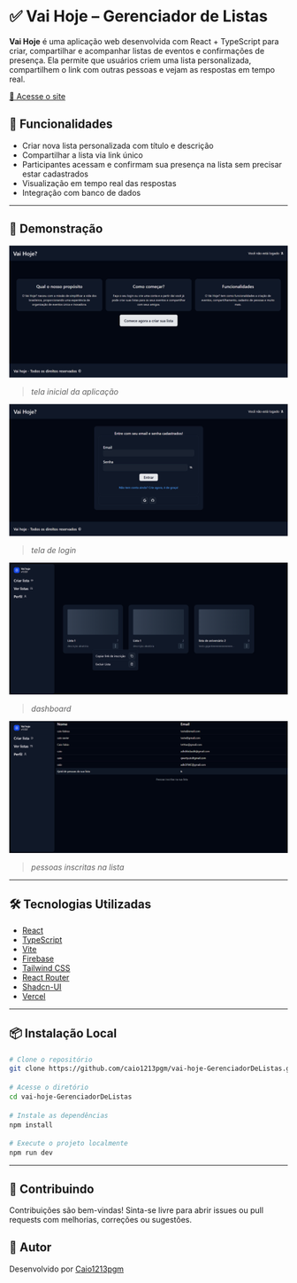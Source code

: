 # ✅ Vai Hoje – Gerenciador de Listas

**Vai Hoje** é uma aplicação web desenvolvida com React + TypeScript para criar, compartilhar e acompanhar listas de eventos e confirmações de presença. Ela permite que usuários criem uma lista personalizada, compartilhem o link com outras pessoas e vejam as respostas em tempo real.

[🔗 Acesse o site](https://vai-hoje-gerenciador-de-listas.vercel.app/)

## 🚀 Funcionalidades

-   Criar nova lista personalizada com título e descrição
-   Compartilhar a lista via link único
-   Participantes acessam e confirmam sua presença na lista sem precisar estar cadastrados
-   Visualização em tempo real das respostas
-   Integração com banco de dados

---

## 📸 Demonstração

![foto que mostra a tela inicial da aplicação](src/public/image.png)

> _tela inicial da aplicação_

![foto que mostra a tela de login da aplicação](src/public/image-1.png)

> _tela de login_

![foto que mostra o dashboard da aplicação](src/public/image-2.png)

> _dashboard_

![foto que mostra a página de pessoas inscritas na lista](src/public/image-3.png)

> _pessoas inscritas na lista_

---

## 🛠️ Tecnologias Utilizadas

-   [React](https://reactjs.org/)
-   [TypeScript](https://www.typescriptlang.org/)
-   [Vite](https://vitejs.dev/)
-   [Firebase](https://firebase.google.com/)
-   [Tailwind CSS](https://tailwindcss.com/)
-   [React Router](https://reactrouter.com/)
-   [Shadcn-UI](https://ui.shadcn.com/)
-   [Vercel](https://vercel.com/)

---

## 📦 Instalação Local

```bash
# Clone o repositório
git clone https://github.com/caio1213pgm/vai-hoje-GerenciadorDeListas.git

# Acesse o diretório
cd vai-hoje-GerenciadorDeListas

# Instale as dependências
npm install

# Execute o projeto localmente
npm run dev

```

---

## 🤝 Contribuindo

Contribuições são bem-vindas! Sinta-se livre para abrir issues ou pull requests com melhorias, correções ou sugestões.

## 👤 Autor

Desenvolvido por [Caio1213pgm](https://github.com/caio1213pgm)

